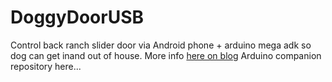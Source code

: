 # DoggyDoorUSB
Control back ranch slider door via Android phone + arduino mega adk so dog can get inand out of house.
More info [here on blog](http://blog.floatingintheclouds.com)
Arduino companion repository here...
